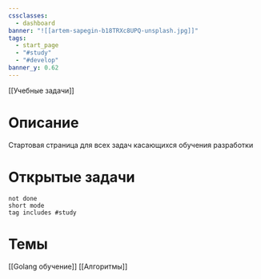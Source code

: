 ```yaml
---
cssclasses:
  - dashboard
banner: "![[artem-sapegin-b18TRXc8UPQ-unsplash.jpg]]"
tags:
  - start_page
  - "#study"
  - "#develop"
banner_y: 0.62
---
```

[[Учебные задачи]]
# Описание
Стартовая страница для всех задач касающихся обучения разработки

# Открытые задачи
```tasks
not done
short mode
tag includes #study
```

# Темы
[[Golang обучение]]
[[Алгоритмы]]
